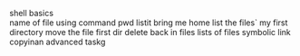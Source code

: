 shell basics
<br>
name of file using command pwd
listit
bring me home
list the files`
my first directory
move the file
first dir delete
back in files
lists of files
symbolic link
copyinan advanced taskg
